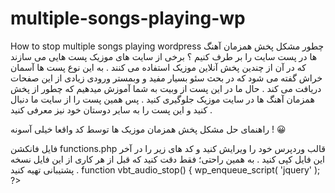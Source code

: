 # multiple-songs-playing-wp
How to stop multiple songs playing wordpress
چطور مشکل پخش همزمان آهنگ ها در پست سایت را بر طرف کنیم  ؟
برخی از سایت های موزیک پست هایی می سازند که در آن از چندین پخش آنلاین موزیک استفاده می کنند .
به این نوع پست ها آسمان خراش گفته می شود که در بحث سئو بسیار مفید و وبمستر ورودی زیادی از این صفحات دریافت می کند .
حال ما در این پست از وبیت به شما آموزش میدهیم که چطور از پخش همزمان آهنگ ها در سایت موزیک جلوگیری کنید .
پس همین پست را از سایت ما دنبال کنید و این پست را به سایر دوستان خود نیز معرفی کنید .

راهنمای حل مشکل پخش همزمان موزیک ها توسط کد
واقعا خیلی آسونه ! 😀

فایل فانکشن functions.php قالب وردپرس خود را ویرایش کنید و کد های زیر را در آخر این فایل کپی کنید .
به همین راحتی؛ فقط دقت کنید که قبل از هر کاری از این فایل نسخه پشتیبانی تهیه کنید .
function vbt_audio_stop() {
wp_enqueue_script( 'jquery' );
?>
<script>
    jQuery(document).ready(function (vbt) {
        vbt("audio").on("play", function () {
            vbt("audio")
                .not(this)
                .each(function (vbt, t) {
                    t.pause();
                });
        });
    });
</script>
<?php }
add_action('wp_enqueue_scripts', 'vbt_audio_stop');
